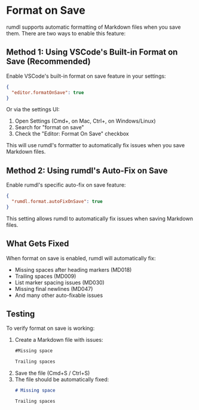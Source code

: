 # Format on Save

rumdl supports automatic formatting of Markdown files when you save them. There are two ways to enable this feature:

## Method 1: Using VSCode's Built-in Format on Save (Recommended)

Enable VSCode's built-in format on save feature in your settings:

```json
{
  "editor.formatOnSave": true
}
```

Or via the settings UI:
1. Open Settings (Cmd+, on Mac, Ctrl+, on Windows/Linux)
2. Search for "format on save"
3. Check the "Editor: Format On Save" checkbox

This will use rumdl's formatter to automatically fix issues when you save Markdown files.

## Method 2: Using rumdl's Auto-Fix on Save

Enable rumdl's specific auto-fix on save feature:

```json
{
  "rumdl.format.autoFixOnSave": true
}
```

This setting allows rumdl to automatically fix issues when saving Markdown files.

## What Gets Fixed

When format on save is enabled, rumdl will automatically fix:
- Missing spaces after heading markers (MD018)
- Trailing spaces (MD009)
- List marker spacing issues (MD030)
- Missing final newlines (MD047)
- And many other auto-fixable issues

## Testing

To verify format on save is working:
1. Create a Markdown file with issues:
   ```markdown
   #Missing space
   
   Trailing spaces   
   ```
2. Save the file (Cmd+S / Ctrl+S)
3. The file should be automatically fixed:
   ```markdown
   # Missing space
   
   Trailing spaces
   ```
